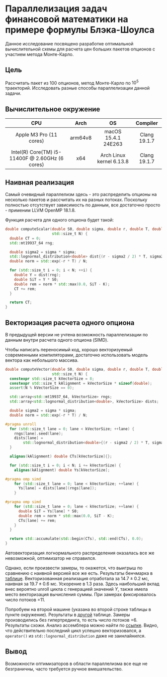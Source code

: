 # Параллелизация задач финансовой математики на примере формулы Блэка-Шоулса

Данное исследование посвящено разработке оптимальной вычислительной
схемы для расчета цен больших пакетов опционов с участием метода
Монте-Карло.

## Цель

Рассчитать пакет из $100$ опционов, метод Монте-Карло по $10^5$ траекторий.
Исследовать разные способы параллелизации данной задачи.

## Вычислительное окружение
| CPU | Arch | OS | Compiler |
|:---:|:---:|:--:|:--:|
| Apple M3 Pro (11 cores) | arm64v8 | macOS 15.4.1 24E263 | Clang 19.1.7 |
| Intel(R) Core(TM) i5-11400F @ 2.60GHz (6 cores) | x64 | Arch Linux kernel 6.13.8 | Clang 19.1.7 |

## Наивная реализация

Самый очевидный параллелизм здесь - это распределить опционы на несколько
пакетов и рассчитать их на разных потоках. Поскольку полностью
отсутствует зависимость по данным, все достаточно просто - применим LLVM OpenMP 18.1.8.

Функция расчета для одного опциона будет такой:

```cpp
double computeScalar(double S0, double sigma, double r, double T, double K,
                     std::size_t N) {
  double CT = 0;
  std::mt19937_64 rng;

  double sigma2 = sigma * sigma;
  std::lognormal_distribution<double> dist{(r - sigma2 / 2) * T, sigma2 * T};
  double norm = std::exp(-r * T) / N;

  for (std::size_t i = 0; i < N; ++i) {
    double Y = dist(rng);
    double SiT = Y * S0;
    double rem = norm * std::max(0.0, SiT - K);
    CT += rem;
  }

  return CT;
}
```

## Векторизация расчета одного опциона

В предыдущей версии не учтена возможность параллелизации по
данным внутри расчета одного опциона (SIMD).

Чтобы написать переносимый код, хорошо векторизуемый современными компиляторами,
достаточно использовать модель вектора как небольшого массива.

```cpp
double computeVector(double S0, double sigma, double r, double T, double K,
                     std::size_t N) {
  constexpr std::size_t kVectorSize = 8;
  constexpr std::size_t kAlignment = kVectorSize * sizeof(double);
  assert(N % kVectorSize == 0);

  std::array<std::mt19937_64, kVectorSize> rngs;
  std::array<std::lognormal_distribution<double>, kVectorSize> dists;

  double sigma2 = sigma * sigma;
  double norm = std::exp(-r * T) / N;

#pragma unroll
  for (std::size_t lane = 0; lane < kVectorSize; ++lane) {
    rngs[lane].seed(lane);
    dists[lane] =
        std::lognormal_distribution<double>{(r - sigma2 / 2) * T, sigma2 * T};
  }

  alignas(kAlignment) double CTs[kVectorSize]{};

  for (std::size_t i = 0; i < N; i += kVectorSize) {
    alignas(kAlignment) double Ys[kVectorSize];

#pragma omp simd
    for (std::size_t lane = 0; lane < kVectorSize; ++lane) {
      Ys[lane] = dists[lane](rngs[lane]);
    }

#pragma omp simd
    for (std::size_t lane = 0; lane < kVectorSize; ++lane) {
      double SiT = Ys[lane] * S0;
      double rem = norm * std::max(0.0, SiT - K);
      CTs[lane] += rem;
    }
  }

  return std::accumulate(std::begin(CTs), std::end(CTs), 0.0);
}
```

Автовекторизация логнормального распределения оказалась все же невозможной,
оптимизатор не справился.

Однако, если произвести замеры, то окажется, что выигрыш по сравнению с
наивной версией все же есть. Результаты бенчмарка в [таблице](report/results.csv).
Векторизованная реализация отработала за $14.7\pm0.2$ мс, наивная
за $19.7\pm0.6$ мс. Ускорение в 1.3 раза. Здесь наибольший вклад
внес вероятно unroll цикла с генерацией значений $Y$, также имела место
векторизация вычисления суммы. При замерах фиксировалось число потоков
=11.

Попробуем на второй машине (указана во второй строке таблицы в пункте окружение).
Результаты в [другой](report/results_x64.csv) таблице. Замеры производились без гипертрединга,
то есть число потоков =6. Результаты схожи. Анализ ассемблера можно найти по [ссылке](https://godbolt.org/z/vTfEns3Tc).
Видно, что действительно последний цикл успешно векторизовался, а `operator()` из `std::lognormal_distribution` даже не
заинлайнился.

## Вывод

Возможности оптимизаторов в области параллелизма все еще не безграничны,
часто требуется ручное вмешательство.

